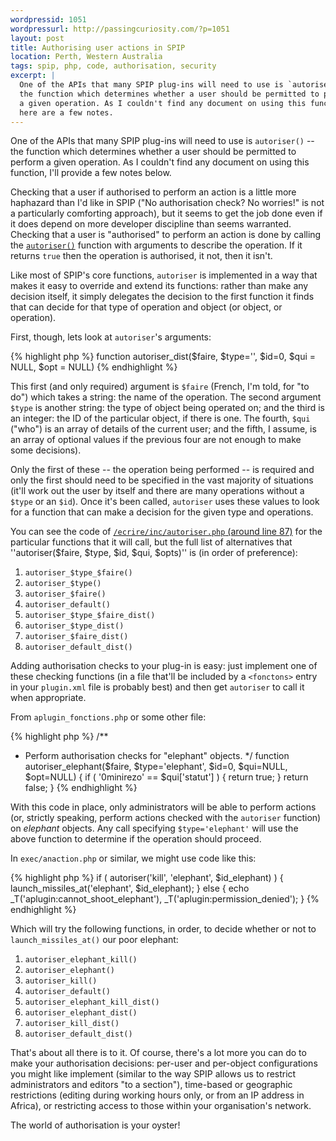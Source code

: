 ```yaml
--- 
wordpressid: 1051
wordpressurl: http://passingcuriosity.com/?p=1051
layout: post
title: Authorising user actions in SPIP
location: Perth, Western Australia
tags: spip, php, code, authorisation, security
excerpt: |
  One of the APIs that many SPIP plug-ins will need to use is `autoriser()` --
  the function which determines whether a user should be permitted to perform
  a given operation. As I couldn't find any document on using this function, 
  here are a few notes.
---
```


One of the APIs that many SPIP plug-ins will need to use is `autoriser()` --
the function which determines whether a user should be permitted to perform a
given operation. As I couldn't find any document on using this function, I'll
provide a few notes below.

Checking that a user if authorised to perform an action is a little more
haphazard than I'd like in SPIP ("No authorisation check? No worries!" is not
a particularly comforting approach), but it seems to get the job done even if
it does depend on more developer discipline than seems warranted. Checking
that a user is "authorised" to perform an action is done by calling the
[`autoriser()`](http://doc.spip.org/@autoriser) function with arguments to
describe the operation. If it returns `true` then the operation is authorised,
it not, then it isn't.

Like most of SPIP's core functions, `autoriser` is implemented in a way that
makes it easy to override and extend its functions: rather than make any
decision itself, it simply delegates the decision to the first function it
finds that can decide for that type of operation and object (or object, or
operation).

First, though, lets look at `autoriser`'s arguments:

{% highlight php %}
function autoriser_dist($faire, $type='', $id=0, $qui = NULL, $opt = NULL)
{% endhighlight %}

This first (and only required) argument is `$faire` (French, I'm told, for "to
do") which takes a string: the name of the operation. The second argument
`$type` is another string: the type of object being operated on; and the third
is an integer: the ID of the particular object, if there is one. The fourth,
`$qui` ("who") is an array of details of the current user; and the fifth, I
assume, is an array of optional values if the previous four are not enough to
make some decisions).

Only the first of these -- the operation being performed -- is required and
only the first should need to be specified in the vast majority of situations
(it'll work out the user by itself and there are many operations without a
`$type` or an `$id`). Once it's been called, `autoriser` uses these values to
look for a function that can make a decision for the given type and
operations.

You can see the code of [`/ecrire/inc/autoriser.php` (around line
87)](http://trac.rezo.net/trac/spip/browser/spip/ecrire/inc/autoriser.php#L87)
for the particular functions that it will call, but the full list of
alternatives that ''autoriser($faire, $type, $id, $qui, $opts)'' is (in order
of preference):

1. `autoriser_$type_$faire()`
2. `autoriser_$type()`
3. `autoriser_$faire()`
4. `autoriser_default()`
5. `autoriser_$type_$faire_dist()`
6. `autoriser_$type_dist()`
7. `autoriser_$faire_dist()`
8. `autoriser_default_dist()`

Adding authorisation checks to your plug-in is easy: just implement one of
these checking functions (in a file that'll be included by a `<fonctons>`
entry in your `plugin.xml` file is probably best) and then get `autoriser` to
call it when appropriate.

From `aplugin_fonctions.php` or some other file:

{% highlight php %}
/**
 * Perform authorisation checks for "elephant" objects.
 */
function autoriser_elephant($faire, $type='elephant', $id=0, $qui=NULL, $opt=NULL) {
   if ( '0minirezo' == $qui['statut'] ) {
       return true;
   }
   return false;
}
{% endhighlight %}

With this code in place, only administrators will be able to perform actions
(or, strictly speaking, perform actions checked with the `autoriser` function)
on *elephant* objects. Any call specifying `$type='elephant'` will use the
above function to determine if the operation should proceed.

In `exec/anaction.php` or similar, we might use code like this:

{% highlight php %}
if ( autoriser('kill', 'elephant', $id_elephant) ) {
   launch_missiles_at('elephant', $id_elephant);
} else {
   echo _T('aplugin:cannot_shoot_elephant'), _T('aplugin:permission_denied');
}
{% endhighlight %}


Which will try the following functions, in order, to decide whether or not to
`launch_missiles_at()` our poor elephant:

1. `autoriser_elephant_kill()`
2. `autoriser_elephant()`
3. `autoriser_kill()`
4. `autoriser_default()`
5. `autoriser_elephant_kill_dist()`
6. `autoriser_elephant_dist()`
7. `autoriser_kill_dist()`
8. `autoriser_default_dist()`

That's about all there is to it. Of course, there's a lot more you can do to
make your authorisation decisions: per-user and per-object configurations you
might like implement (similar to the way SPIP allows us to restrict
administrators and editors "to a section"), time-based or geographic
restrictions (editing during working hours only, or from an IP address in
Africa), or restricting access to those within your organisation's network.

The world of authorisation is your oyster!
